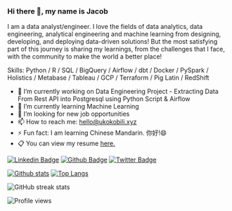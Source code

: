 ### Hi there 👋, my name is Jacob

I am a data analyst/engineer. I love the fields of data analytics, data engineering, analytical engineering and machine learning from designing, developing, and deploying data-driven solutions! But the most satisfying part of this journey is sharing my learnings, from the challenges that I face, with the community to make the world a better place!

Skills: Python / R / SQL / BigQuery / Airflow / dbt / Docker / PySpark / Holistics / Metabase / Tableau / GCP / Terraform / Pig Latin / RedShift

- 🔭 I’m currently working on Data Engineering Project - Extracting Data From Rest API into Postgresql using Python Script & Airflow
- 🌱 I’m currently learning Machine Learning 
- 🤔 I’m looking for new job opportunities 
- 📫 How to reach me: hello@ukokobili.xyz
- ⚡ Fun fact: I am learning Chinese Mandarin. 你好!😄 
- 📋 You can view my resume <a href='https://drive.google.com/drive/u/0/folders/10564LWWex1ShpD6XcWj-DIaAvOfImibi' target=_blank><u>here</u>.</a></p>

[![Linkedin Badge](https://img.shields.io/badge/-jacobukokobili-0072b1?style=flat&logo=Linkedin&logoColor=white&link=https://www.linkedin.com/in/jacobukokobili/)](https://www.linkedin.com/in/jacobukokobili/) [![Github Badge](https://img.shields.io/badge/-ukokobili-grey?style=flat&logo=github&logoColor=white&link=https://github.com/ukokobili/)](https://www.github.com/ukokobili/) [![Twitter Badge](https://img.shields.io/badge/-jacobukokobili-00acee?style=flat&logo=twitter&logoColor=white&link=https://twitter.com/jacobukokobili/)](https://www.twitter.com/jacobukokobili/) 

[![Github stats](https://github-readme-stats.vercel.app/api?username=ukokobili&show_icons=true&include_all_commits=true)](https://github.com/ukokobili/github-readme-stats)
[![Top Langs](https://github-readme-stats.vercel.app/api/top-langs/?username=ukokobili&layout=compact)](https://github.com/ukokobili/github-readme-stats) 

![GitHub streak stats](https://github-readme-streak-stats.herokuapp.com/?user=ukokobili) 

![Profile views](https://gpvc.arturio.dev/ukokobili) 

 

